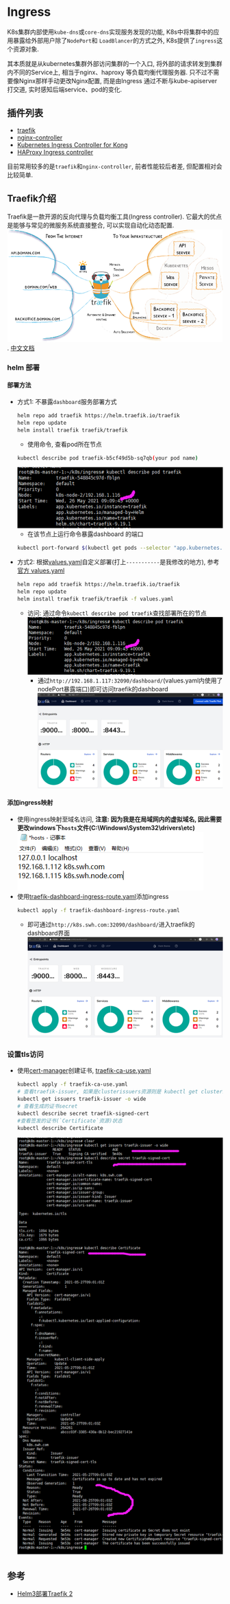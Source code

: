 # Ingress

K8s集群内部使用`kube-dns`或`core-dns`实现服务发现的功能, K8s中将集群中的应用暴露给外部用户除了`NodePort`和
`LoadBlancer`的方式之外, K8s提供了`ingress`这个资源对象.

其本质就是从kubernetes集群外部访问集群的一个入口, 将外部的请求转发到集群内不同的Service上, 相当于nginx、haproxy
等负载均衡代理服务器. 只不过不需要像Nginx那样手动更改Nginx配置, 而是由Ingress 通过不断与kube-apiserver打交道, 
实时感知后端service、pod的变化.

## 插件列表
- [traefik](https://traefik.io/)
- [nginx-controller](https://kubernetes.github.io/ingress-nginx/)
- [Kubernetes Ingress Controller for Kong](https://konghq.com/blog/kubernetes-ingress-controller-for-kong/)
- [HAProxy Ingress controller](https://github.com/jcmoraisjr/haproxy-ingress)

目前常用较多的是`traefik`和`nginx-controller`, 前者性能较后者差, 但配置相对会比较简单.


## Traefik介绍

Traefik是一款开源的反向代理与负载均衡工具(Ingress controller). 它最大的优点是能够与常见的微服务系统直接整合, 可以实现自动化动态配置.
![](picture/traefik-architecture.png). [中文文档](https://www.qikqiak.com/traefik-book/)

### helm 部署

#### 部署方法
- 方式1: 不暴露`dashboard`服务部署方式
    ```bash
    helm repo add traefik https://helm.traefik.io/traefik
    helm repo update
    helm install traefik traefik/traefik
    ```
    - 使用命令, 查看pod所在节点
    ```bash
    kubectl describe pod traefik-b5cf49d5b-sq7qb(your pod name)
    ```
    ![](picture/pod%20find.png)
    - 在该节点上运行命令暴露dashboard 的端口
    ```bash
    kubectl port-forward $(kubectl get pods --selector "app.kubernetes.io/name=traefik" --output=name) 9000:9000
    ```
- 方式2: 根据[values.yaml](values.yaml)自定义部署(打上`-----------`是我修改的地方), 参考[官方 values.yaml](https://github.com/traefik/traefik-helm-chart/blob/master/traefik/values.yaml)
    ```bash
    helm repo add traefik https://helm.traefik.io/traefik
    helm repo update
    helm install traefik traefik/traefik -f values.yaml
    ```
  - 访问: 通过命令`kubectl describe pod traefik`查找部署所在的节点
  ![](picture/pod%20find.png)
    - 通过`http://192.168.1.117:32090/dashboard/`(values.yaml内使用了nodePort暴露端口)即可访问traefik的dashboard
    ![](picture/dashboard%20http.png)

#### 添加ingress映射
- 使用ingress映射至域名访问, **注意: 因为我是在局域网内的虚拟域名, 因此需要更改windows下`hosts`文件(C:\Windows\System32\drivers\etc)**
    ![](picture/windows-host.png)
- 使用[traefik-dashboard-ingress-route.yaml](traefik-dashboard-ingress-route.yaml)添加ingress
    ```bash
    kubectl apply -f traefik-dashboard-ingress-route.yaml
    ```
  - 即可通过`http://k8s.swh.com:32090/dashboard/`进入traefik的dashboard界面
  ![](picture/traefik-ingress.png)
    
### 设置tls访问
- 使用[cert-manager](../cert-manager/README.md)创建证书, [traefik-ca-use.yaml](traefik-ca-use.yaml)
    ```bash
    kubectl apply -f traefik-ca-use.yaml
    # 查看traefik-issuer, 如果是clusterissuers资源则是 kubectl get clusterissuers traefik-issuer -o wide
    kubectl get issuers traefik-issuer -o wide
    # 查看生成的证书secret
    kubectl describe secret traefik-signed-cert
    #查看签发的证书(`Certificate`资源)状态
    kubectl describe Certificate
    ```
    ![](picture/tls-secret.png)


## 参考
- [Helm3部署Traefik 2](https://www.cnblogs.com/hacker-linner/p/13632813.html)